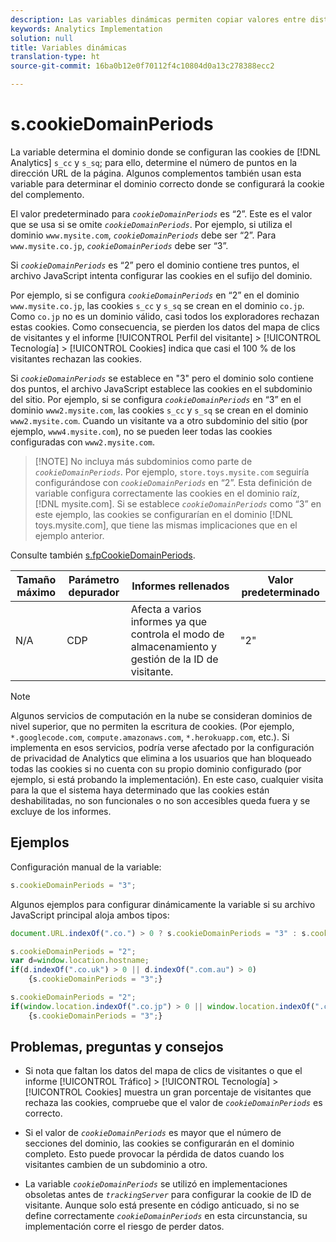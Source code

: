 ```yaml
---
description: Las variables dinámicas permiten copiar valores entre distintas variables sin necesidad de escribir varias veces los valores completos en las solicitudes de imagen del sitio.
keywords: Analytics Implementation
solution: null
title: Variables dinámicas
translation-type: ht
source-git-commit: 16ba0b12e0f70112f4c10804d0a13c278388ecc2

---
```



# s.cookieDomainPeriods

La variable determina el dominio donde se configuran las cookies de [!DNL Analytics] `s_cc` y `s_sq`; para ello, determine el número de puntos en la dirección URL de la página. Algunos complementos también usan esta variable para determinar el dominio correcto donde se configurará la cookie del complemento.

El valor predeterminado para *`cookieDomainPeriods`* es “2”. Este es el valor que se usa si se omite *`cookieDomainPeriods`*. Por ejemplo, si utiliza el dominio `www.mysite.com`, *`cookieDomainPeriods`* debe ser “2”. Para `www.mysite.co.jp`, *`cookieDomainPeriods`* debe ser “3”.

Si *`cookieDomainPeriods`* es “2” pero el dominio contiene tres puntos, el archivo JavaScript intenta configurar las cookies en el sufijo del dominio.

Por ejemplo, si se configura *`cookieDomainPeriods`* en “2” en el dominio `www.mysite.co.jp`, las cookies `s_cc` y `s_sq` se crean en el dominio `co.jp`. Como `co.jp` no es un dominio válido, casi todos los exploradores rechazan estas cookies. Como consecuencia, se pierden los datos del mapa de clics de visitantes y el informe [!UICONTROL Perfil del visitante] &gt; [!UICONTROL Tecnología] &gt; [!UICONTROL Cookies] indica que casi el 100 % de los visitantes rechazan las cookies.

Si *`cookieDomainPeriods`* se establece en "3" pero el dominio solo contiene dos puntos, el archivo JavaScript establece las cookies en el subdominio del sitio. Por ejemplo, si se configura *`cookieDomainPeriods`* en “3” en el dominio `www2.mysite.com`, las cookies `s_cc` y `s_sq` se crean en el dominio `www2.mysite.com`. Cuando un visitante va a otro subdominio del sitio (por ejemplo, `www4.mysite.com`), no se pueden leer todas las cookies configuradas con `www2.mysite.com`.

> [!NOTE] No incluya más subdominios como parte de *`cookieDomainPeriods`*. Por ejemplo, `store.toys.mysite.com` seguiría configurándose con *`cookieDomainPeriods`* en “2”. Esta definición de variable configura correctamente las cookies en el dominio raíz, [!DNL mysite.com]. Si se establece *`cookieDomainPeriods`* como “3” en este ejemplo, las cookies se configurarían en el dominio [!DNL toys.mysite.com], que tiene las mismas implicaciones que en el ejemplo anterior.

Consulte también [s.fpCookieDomainPeriods](https://docs.adobe.com/content/help/es-ES/analytics/implementation/javascript-implementation/variables-analytics-reporting/config-var/s-account.html).

| Tamaño máximo | Parámetro depurador | Informes rellenados | Valor predeterminado |
|---|---|---|---|
| N/A | CDP | Afecta a varios informes ya que controla el modo de almacenamiento y gestión de la ID de visitante. | "2" |

>[!NOTE]
>
>Algunos servicios de computación en la nube se consideran dominios de nivel superior, que no permiten la escritura de cookies. (Por ejemplo, `*.googlecode.com`, `compute.amazonaws.com`, `*.herokuapp.com`, etc.). Si implementa en esos servicios, podría verse afectado por la configuración de privacidad de Analytics que elimina a los usuarios que han bloqueado todas las cookies si no cuenta con su propio dominio configurado (por ejemplo, si está probando la implementación). En este caso, cualquier visita para la que el sistema haya determinado que las cookies están deshabilitadas, no son funcionales o no son accesibles queda fuera y se excluye de los informes.

## Ejemplos

Configuración manual de la variable:

```js
s.cookieDomainPeriods = "3";
```

Algunos ejemplos para configurar dinámicamente la variable si su archivo JavaScript principal aloja ambos tipos:

```js
document.URL.indexOf(".co.") > 0 ? s.cookieDomainPeriods = "3" : s.cookieDomainPeriods = "2";
```

```js
s.cookieDomainPeriods = "2"; 
var d=window.location.hostname; 
if(d.indexOf(".co.uk") > 0 || d.indexOf(".com.au") > 0) 
    {s.cookieDomainPeriods = "3";}
```

```js
s.cookieDomainPeriods = "2"; 
if(window.location.indexOf(".co.jp") > 0 || window.location.indexOf(".com.au") > 0) 
    {s.cookieDomainPeriods = "3";}
```

## Problemas, preguntas y consejos

* Si nota que faltan los datos del mapa de clics de visitantes o que el informe [!UICONTROL Tráfico] &gt; [!UICONTROL Tecnología] &gt; [!UICONTROL Cookies] muestra un gran porcentaje de visitantes que rechaza las cookies, compruebe que el valor de *`cookieDomainPeriods`* es correcto.

* Si el valor de *`cookieDomainPeriods`* es mayor que el número de secciones del dominio, las cookies se configurarán en el dominio completo. Esto puede provocar la pérdida de datos cuando los visitantes cambien de un subdominio a otro.
* La variable *`cookieDomainPeriods`* se utilizó en implementaciones obsoletas antes de *`trackingServer`* para configurar la cookie de ID de visitante. Aunque solo está presente en código anticuado, si no se define correctamente *`cookieDomainPeriods`* en esta circunstancia, su implementación corre el riesgo de perder datos.
